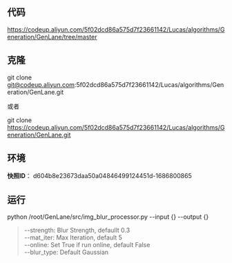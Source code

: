 
## 代码

https://codeup.aliyun.com/5f02dcd86a575d7f23661142/Lucas/algorithms/Generation/GenLane/tree/master


## 克隆

git clone git@codeup.aliyun.com:5f02dcd86a575d7f23661142/Lucas/algorithms/Generation/GenLane.git

或者

git clone https://codeup.aliyun.com/5f02dcd86a575d7f23661142/Lucas/algorithms/Generation/GenLane.git


## 环境

**快照ID**： d604b8e23673daa50a04846499124451d-1686800865

  
## 运行

python /root/GenLane/src/img_blur_processor.py --input {} --output {}
>--strength: Blur Strength, defaullt 0.3  
>--mat_iter: Max Iteration, default 5  
>--online: Set True if run online, default False  
>--blur_type: Default Gaussian